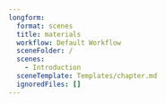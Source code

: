 ```yaml
---
longform:
  format: scenes
  title: materials
  workflow: Default Workflow
  sceneFolder: /
  scenes:
    - Introduction
  sceneTemplate: Templates/chapter.md
  ignoredFiles: []
---
```

